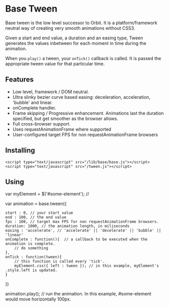 # Base Tween

Base tween is the low level successor to Orbit. It is a platform/framework neutral way of creating very smooth animations without CSS3.

Given a start and end value, a duration and an easing type, Tween generates the values inbetween for each moment in time during the animation.

When you `play()` a tween, your `onTick()` callback is called. It is passed the appropriate tween value for that particular time.  

## Features

- Low level, framework / DOM neutral.
- Ultra slinky bezier curve based easing: deceleration, acceleration, 'bubble' and linear. 
- onComplete handler.
- Frame skipping / Progressive enhancement. Animations last the duration specified, but get smoother as the browser allows.
- Full cross-browser support.
- Uses requestAnimationFrame where supported
- User-configured target FPS for non requestAnimationFrame browsers

## Installing

	<script type="text/javascript" src="/lib/base/base.js"></script>
	<script type="text/javascript" src="/tween.js"></script>

## Using

var myElement = $('#some-element'); //

var animation = base.tween({
	
	start : 0, // your start value
	end : 100, // the end value
	fps : 100, // target max FPS for non requestAnimationFrame browsers.
	duration: 1000, // the animation length, in miliseconds
	easing : 'accelerate', // 'accelerate' || 'decelerate' || 'bubble' || 'linear'
	onComplete : function(){  // a callback to be executed when the animation is complete. 
		// do something
	},
	onTick : function(tween){ 
		// this function is called every 'tick'. 
		myElement.css({ left : tween }); // in this example, myElement's .style.left is updated.  
	}

})

animation.play(); // run the animation. In this example, #some-element would move horizontally 100px. 

